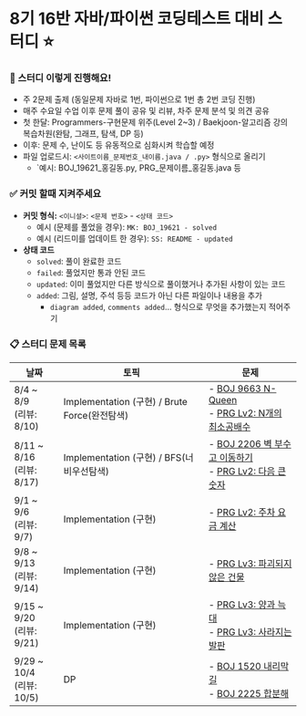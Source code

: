 # 8기 16반 자바/파이썬 코딩테스트 대비 스터디 :star:

### :raising_hand: 스터디 이렇게 진행해요!

- 주 2문제 출제 (동일문제 자바로 1번, 파이썬으로 1번 총 2번 코딩 진행)
- 매주 수요일 수업 이후 문제 풀이 공유 및 리뷰, 차주 문제 분석 및 의견 공유
- 첫 한달: Programmers-구현문제 위주(Level 2~3) / Baekjoon-알고리즘 강의 복습차원(완탐, 그래프, 탐색, DP 등) 
- 이후: 문제 수, 난이도 등 유동적으로 심화시켜 학습할 예정 
- 파일 업로드시: `<사이트이름_문제번호_내이름.java / .py>` 형식으로 올리기
  - `예시: BOJ_19621_홍길동.py, PRG_문제이름_홍길동.java 등

### :white_check_mark: 커밋 할때 지켜주세요 

- **커밋 형식:** `<이니셜>`:  `<문제 번호>` - `<상태 코드>`
  - 예시 (문제를 풀었을 경우): `MK: BOJ_19621 - solved`
  - 예시 (리드미를 업데이트 한 경우): `SS: README - updated`
- **상태 코드**
  - `solved`: 풀이 완료한 코드
  - `failed`: 풀었지만 통과 안된 코드
  - `updated`: 이미 풀었지만 다른 방식으로 풀이했거나 추가된 사항이 있는 코드
  - `added`: 그림, 설명, 주석 등등 코드가 아닌 다른 파일이나 내용을 추가
    - `diagram added`, `comments added`... 형식으로 무엇을 추가했는지 적어주기

### :clipboard: 스터디 문제 목록

| 날짜                          | 토픽                       | 문제                                                         |
| ----------------------------- | -------------------------- | ------------------------------------------------------------ |
| 8/4 ~ 8/9<br />(리뷰: 8/10) | Implementation (구현) / Brute Force(완전탐색)   | - <a href="https://www.acmicpc.net/problem/9663">BOJ 9663 N-Queen</a><br />- <a href="https://school.programmers.co.kr/learn/courses/30/lessons/12953">PRG Lv2: N개의 최소공배수</a><br />|
| 8/11 ~ 8/16<br />(리뷰: 8/17) | Implementation (구현) / BFS(너비우선탐색)   | - <a href="https://www.acmicpc.net/problem/2206">BOJ 2206 벽 부수고 이동하기</a><br />- <a href="https://school.programmers.co.kr/learn/courses/30/lessons/12911">PRG Lv2: 다음 큰 숫자</a><br />|
| 9/1 ~ 9/6<br />(리뷰: 9/7) | Implementation (구현)   | - <a href="https://school.programmers.co.kr/learn/courses/30/lessons/92341">PRG Lv2: 주차 요금 계산</a>|
| 9/8 ~ 9/13<br />(리뷰: 9/14) | Implementation (구현)   | - <a href="https://school.programmers.co.kr/learn/courses/30/lessons/92344">PRG Lv3: 파괴되지 않은 건물 </a>|
| 9/15 ~ 9/20<br />(리뷰: 9/21) | Implementation (구현)   | - <a href="https://school.programmers.co.kr/learn/courses/30/lessons/92343">PRG Lv3: 양과 늑대 </a><br />- <a href="https://school.programmers.co.kr/learn/courses/30/lessons/92345">PRG Lv3: 사라지는 발판 </a>|
| 9/29 ~ 10/4<br />(리뷰: 10/5) | DP | - <a href="https://www.acmicpc.net/problem/1520">BOJ 1520 내리막 길 </a><br />- <a href="https://www.acmicpc.net/problem/2225">BOJ 2225 합분해 </a>|


